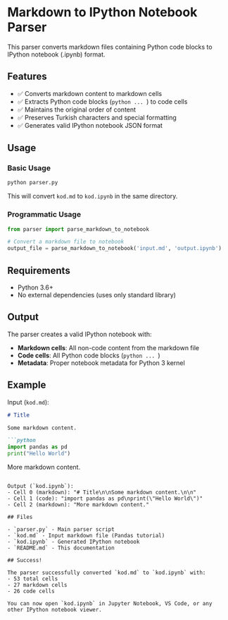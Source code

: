 # Markdown to IPython Notebook Parser

This parser converts markdown files containing Python code blocks to IPython notebook (.ipynb) format.

## Features

- ✅ Converts markdown content to markdown cells
- ✅ Extracts Python code blocks (```python ... ```) to code cells
- ✅ Maintains the original order of content
- ✅ Preserves Turkish characters and special formatting
- ✅ Generates valid IPython notebook JSON format

## Usage

### Basic Usage

```bash
python parser.py
```

This will convert `kod.md` to `kod.ipynb` in the same directory.

### Programmatic Usage

```python
from parser import parse_markdown_to_notebook

# Convert a markdown file to notebook
output_file = parse_markdown_to_notebook('input.md', 'output.ipynb')
```

## Requirements

- Python 3.6+
- No external dependencies (uses only standard library)

## Output

The parser creates a valid IPython notebook with:
- **Markdown cells**: All non-code content from the markdown file
- **Code cells**: All Python code blocks (```python ... ```)
- **Metadata**: Proper notebook metadata for Python 3 kernel

## Example

Input (`kod.md`):
```markdown
# Title

Some markdown content.

```python
import pandas as pd
print("Hello World")
```

More markdown content.
```

Output (`kod.ipynb`):
- Cell 0 (markdown): "# Title\n\nSome markdown content.\n\n"
- Cell 1 (code): "import pandas as pd\nprint(\"Hello World\")"
- Cell 2 (markdown): "More markdown content."

## Files

- `parser.py` - Main parser script
- `kod.md` - Input markdown file (Pandas tutorial)
- `kod.ipynb` - Generated IPython notebook
- `README.md` - This documentation

## Success!

The parser successfully converted `kod.md` to `kod.ipynb` with:
- 53 total cells
- 27 markdown cells  
- 26 code cells

You can now open `kod.ipynb` in Jupyter Notebook, VS Code, or any other IPython notebook viewer. 
